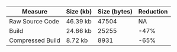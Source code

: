| Measure | Size (kb) | Size (bytes) | Reduction |
| --- | --- | --- | --- |
| Raw Source Code | 46.39 kb | 47504 | NA |
| Build | 24.66 kb | 25255 | -47% |
| Compressed Build | 8.72 kb | 8931 | -65% |
